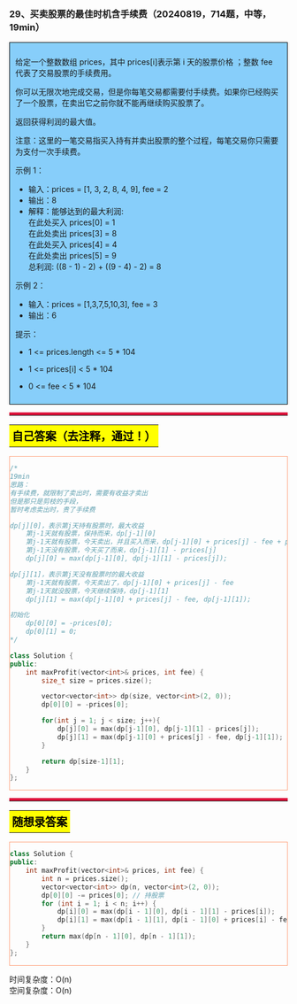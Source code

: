 ### 29、买卖股票的最佳时机含手续费（20240819，714题，中等，19min）
<div style="border: 1px solid black; padding: 10px; background-color: LightSkyBlue;">

给定一个整数数组 prices，其中 prices[i]表示第 i 天的股票价格 ；整数 fee 代表了交易股票的手续费用。

你可以无限次地完成交易，但是你每笔交易都需要付手续费。如果你已经购买了一个股票，在卖出它之前你就不能再继续购买股票了。

返回获得利润的最大值。

注意：这里的一笔交易指买入持有并卖出股票的整个过程，每笔交易你只需要为支付一次手续费。

 

示例 1：

- 输入：prices = [1, 3, 2, 8, 4, 9], fee = 2
- 输出：8
- 解释：能够达到的最大利润:    
在此处买入 prices[0] = 1  
在此处卖出 prices[3] = 8  
在此处买入 prices[4] = 4  
在此处卖出 prices[5] = 9  
总利润: ((8 - 1) - 2) + ((9 - 4) - 2) = 8  

示例 2：

- 输入：prices = [1,3,7,5,10,3], fee = 3
- 输出：6
 

提示：

- 1 <= prices.length <= 5 * 104
- 1 <= prices[i] < 5 * 104
- 0 <= fee < 5 * 104

  </p>
</div>

<hr style="border-top: 5px solid #DC143C;">
<table>
  <tr>
    <td bgcolor="Yellow" style="padding: 5px; border: 0px solid black;">
      <span style="font-weight: bold; font-size: 20px;color: black;">
      自己答案（去注释，通过！）
      </span>
    </td>
  </tr>
</table>
<div style="padding: 0px; border: 1.5px solid LightSalmon; margin-bottom: 10px;">

```C++ {.line-numbers}
/*
19min
思路：
有手续费，就限制了卖出时，需要有收益才卖出
但是那只是剪枝的手段，
暂时考虑卖出时，贵了手续费

dp[j][0]，表示第j天持有股票时，最大收益
    第j-1天就有股票，保持而来，dp[j-1][0]
    第j-1天就有股票，今天卖出，并且买入而来，dp[j-1][0] + prices[j] - fee + prices[j] = dp[j-1][0] - fee，这种情况比如小于上面情况，可以不考虑！！！
    第j-1天没有股票，今天买了而来，dp[j-1][1] - prices[j]
    dp[j][0] = max(dp[j-1][0], dp[j-1][1] - prices[j]);

dp[j][1]，表示第j天没有股票时的最大收益
    第j-1天就有股票，今天卖出了，dp[j-1][0] + prices[j] - fee
    第j-1天就没股票，今天继续保持，dp[j-1][1]
    dp[j][1] = max(dp[j-1][0] + prices[j] - fee, dp[j-1][1]);

初始化
    dp[0][0] = -prices[0];
    dp[0][1] = 0;
*/

class Solution {
public:
    int maxProfit(vector<int>& prices, int fee) {
        size_t size = prices.size();

        vector<vector<int>> dp(size, vector<int>(2, 0));
        dp[0][0] = -prices[0];

        for(int j = 1; j < size; j++){
            dp[j][0] = max(dp[j-1][0], dp[j-1][1] - prices[j]);
            dp[j][1] = max(dp[j-1][0] + prices[j] - fee, dp[j-1][1]);
        }

        return dp[size-1][1];
    }
};
```

</div>

<hr style="border-top: 5px solid #DC143C;">

<table>
  <tr>
    <td bgcolor="Yellow" style="padding: 5px; border: 0px solid black;">
      <span style="font-weight: bold; font-size: 20px;color: black;">
      随想录答案
      </span>
    </td>
  </tr>
</table>

<div style="padding: 0px; border: 1.5px solid LightSalmon; margin-bottom: 10px">

```C++ {.line-numbers}
class Solution {
public:
    int maxProfit(vector<int>& prices, int fee) {
        int n = prices.size();
        vector<vector<int>> dp(n, vector<int>(2, 0));
        dp[0][0] -= prices[0]; // 持股票
        for (int i = 1; i < n; i++) {
            dp[i][0] = max(dp[i - 1][0], dp[i - 1][1] - prices[i]);
            dp[i][1] = max(dp[i - 1][1], dp[i - 1][0] + prices[i] - fee);
        }
        return max(dp[n - 1][0], dp[n - 1][1]);
    }
};
```
</div>

时间复杂度：O(n)  
空间复杂度：O(n)